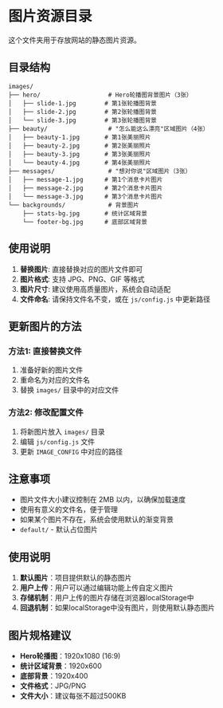# 图片资源目录

这个文件夹用于存放网站的静态图片资源。

## 目录结构

```
images/
├── hero/                   # Hero轮播图背景图片（3张）
│   ├── slide-1.jpg        # 第1张轮播图背景
│   ├── slide-2.jpg        # 第2张轮播图背景
│   └── slide-3.jpg        # 第3张轮播图背景
├── beauty/                 # "怎么能这么漂亮"区域图片（4张）
│   ├── beauty-1.jpg       # 第1张美丽照片
│   ├── beauty-2.jpg       # 第2张美丽照片
│   ├── beauty-3.jpg       # 第3张美丽照片
│   └── beauty-4.jpg       # 第4张美丽照片
├── messages/               # "想对你说"区域图片（3张）
│   ├── message-1.jpg      # 第1个消息卡片图片
│   ├── message-2.jpg      # 第2个消息卡片图片
│   └── message-3.jpg      # 第3个消息卡片图片
└── backgrounds/            # 背景图片
    ├── stats-bg.jpg       # 统计区域背景
    └── footer-bg.jpg      # 底部区域背景
```

## 使用说明

1. **替换图片**: 直接替换对应的图片文件即可
2. **图片格式**: 支持 JPG、PNG、GIF 等格式
3. **图片尺寸**: 建议使用高质量图片，系统会自动适配
4. **文件命名**: 请保持文件名不变，或在 `js/config.js` 中更新路径

## 更新图片的方法

### 方法1: 直接替换文件
1. 准备好新的图片文件
2. 重命名为对应的文件名
3. 替换 `images/` 目录中的对应文件

### 方法2: 修改配置文件
1. 将新图片放入 `images/` 目录
2. 编辑 `js/config.js` 文件
3. 更新 `IMAGE_CONFIG` 中对应的路径

## 注意事项

- 图片文件大小建议控制在 2MB 以内，以确保加载速度
- 使用有意义的文件名，便于管理
- 如果某个图片不存在，系统会使用默认的渐变背景
- `default/` - 默认占位图片

## 使用说明

1. **默认图片**：项目提供默认的静态图片
2. **用户上传**：用户可以通过编辑功能上传自定义图片
3. **存储机制**：用户上传的图片存储在浏览器localStorage中
4. **回退机制**：如果localStorage中没有图片，则使用默认静态图片

## 图片规格建议

- **Hero轮播图**：1920x1080 (16:9)
- **统计区域背景**：1920x600
- **底部背景**：1920x400
- **文件格式**：JPG/PNG
- **文件大小**：建议每张不超过500KB
